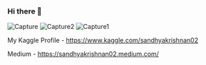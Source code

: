 ### Hi there 👋
![Capture](https://user-images.githubusercontent.com/66886190/148586537-7fcb91ba-b6f2-4b91-a736-c0f90334f002.PNG)
![Capture2](https://user-images.githubusercontent.com/66886190/148586549-f5a661a7-401f-41a0-8d65-f1fe3896ca90.PNG)
![Capture1](https://user-images.githubusercontent.com/66886190/148586546-7b31b1ef-7181-4111-bc18-bcccd77c1e37.PNG)




My Kaggle Profile - https://www.kaggle.com/sandhyakrishnan02

Medium - https://sandhyakrishnan02.medium.com/









